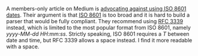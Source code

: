 A members-only article on Medium is
[advocating against using ISO 8601 dates](https://medium.com/@robinpokorny/why-developers-should-stop-using-iso-8601-for-date-time-e6ee5fc8ad87).
Their argument is that [ISO 8601](https://en.wikipedia.org/wiki/ISO_8601) is too
broad and it is hard to build a parser that would be fully compliant.  They
recommend using
[RFC 3339](https://datatracker.ietf.org/doc/html/rfc3339) instead, which is
limited to the most popular format from ISO 8601, namely _yyyy-MM-dd HH:mm:ss_.
Strictly speaking, ISO 8601 requires a _T_ between date and time, but RFC 3339
allows a space instead.  I find it more readable with a space.
